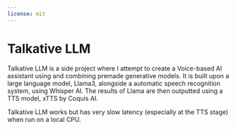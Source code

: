 ```yaml
---
license: mit
---
```

<H1> Talkative LLM </H1>
Talkative LLM is a side project where I attempt to create a Voice-based AI assistant using and combining premade generative models. 
It is built upon a large language model, Llama3, alongside a automatic speech recognition system, using Whisper AI. 
The results of Llama are then outputted using a TTS model, xTTS by Coquis AI. 

Talkative LLM works but has very slow latency (especially at the TTS stage) when run on a local CPU. 
